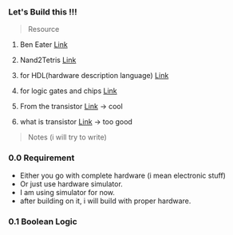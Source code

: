 ### Let's Build this !!!

> Resource 

1. Ben Eater [Link](https://eater.net/8bit)

2. Nand2Tetris [Link](https://www.nand2tetris.org)

3. for HDL(hardware description language) [Link](https://drive.google.com/file/d/1dPj4XNby9iuAs-47U9k3xtYy9hJ-ET0T/view)

4. for logic gates and chips [Link](https://b1391bd6-da3d-477d-8c01-38cdf774495a.filesusr.com/ugd/44046b_f2c9e41f0b204a34ab78be0ae4953128.pdf)

5. From the transistor [Link](https://www.fromthetransistor.com/) -> cool 

6. what is transistor [Link](https://www.cs.bu.edu/~best/courses/modules/Transistors2Gates/) -> too good

> Notes (i will try to write)

### 0.0 Requirement 

- Either you go with complete hardware (i mean electronic stuff)
- Or just use hardware simulator.
- I am using simulator for now.
- after building on it, i will build with proper hardware.

### 0.1 Boolean Logic 